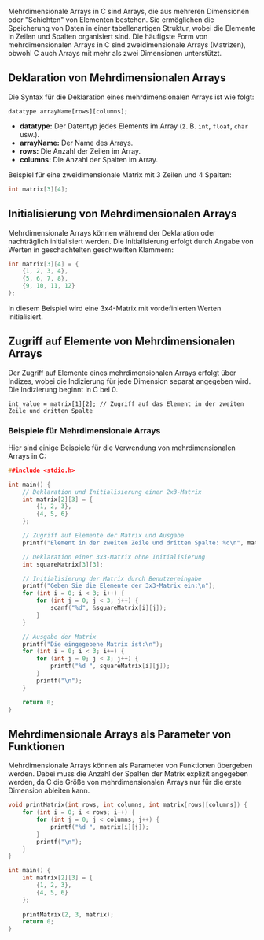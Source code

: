 Mehrdimensionale Arrays in C sind Arrays, die aus mehreren Dimensionen oder "Schichten" von Elementen bestehen. Sie ermöglichen die Speicherung von Daten in einer tabellenartigen Struktur, wobei die Elemente in Zeilen und Spalten organisiert sind. Die häufigste Form von mehrdimensionalen Arrays in C sind zweidimensionale Arrays (Matrizen), obwohl C auch Arrays mit mehr als zwei Dimensionen unterstützt.

## Deklaration von Mehrdimensionalen Arrays

Die Syntax für die Deklaration eines mehrdimensionalen Arrays ist wie folgt:

```
datatype arrayName[rows][columns];
```

- **datatype:** Der Datentyp jedes Elements im Array (z. B. `int`, `float`, `char` usw.).
- **arrayName:** Der Name des Arrays.
- **rows:** Die Anzahl der Zeilen im Array.
- **columns:** Die Anzahl der Spalten im Array.

Beispiel für eine zweidimensionale Matrix mit 3 Zeilen und 4 Spalten:

```cpp
int matrix[3][4];
```

## Initialisierung von Mehrdimensionalen Arrays

Mehrdimensionale Arrays können während der Deklaration oder nachträglich initialisiert werden. Die Initialisierung erfolgt durch Angabe von Werten in geschachtelten geschweiften Klammern:

```cpp
int matrix[3][4] = {
    {1, 2, 3, 4},
    {5, 6, 7, 8},
    {9, 10, 11, 12}
};
```
In diesem Beispiel wird eine 3x4-Matrix mit vordefinierten Werten initialisiert.

## Zugriff auf Elemente von Mehrdimensionalen Arrays

Der Zugriff auf Elemente eines mehrdimensionalen Arrays erfolgt über Indizes, wobei die Indizierung für jede Dimension separat angegeben wird. Die Indizierung beginnt in C bei 0.

```
int value = matrix[1][2]; // Zugriff auf das Element in der zweiten Zeile und dritten Spalte
```

### Beispiele für Mehrdimensionale Arrays

Hier sind einige Beispiele für die Verwendung von mehrdimensionalen Arrays in C:

```cpp
##include <stdio.h>

int main() {
    // Deklaration und Initialisierung einer 2x3-Matrix
    int matrix[2][3] = {
        {1, 2, 3},
        {4, 5, 6}
    };

    // Zugriff auf Elemente der Matrix und Ausgabe
    printf("Element in der zweiten Zeile und dritten Spalte: %d\n", matrix[1][2]);

    // Deklaration einer 3x3-Matrix ohne Initialisierung
    int squareMatrix[3][3];

    // Initialisierung der Matrix durch Benutzereingabe
    printf("Geben Sie die Elemente der 3x3-Matrix ein:\n");
    for (int i = 0; i < 3; i++) {
        for (int j = 0; j < 3; j++) {
            scanf("%d", &squareMatrix[i][j]);
        }
    }

    // Ausgabe der Matrix
    printf("Die eingegebene Matrix ist:\n");
    for (int i = 0; i < 3; i++) {
        for (int j = 0; j < 3; j++) {
            printf("%d ", squareMatrix[i][j]);
        }
        printf("\n");
    }

    return 0;
}
```

## Mehrdimensionale Arrays als Parameter von Funktionen

Mehrdimensionale Arrays können als Parameter von Funktionen übergeben werden. Dabei muss die Anzahl der Spalten der Matrix explizit angegeben werden, da C die Größe von mehrdimensionalen Arrays nur für die erste Dimension ableiten kann.

```cpp
void printMatrix(int rows, int columns, int matrix[rows][columns]) {
    for (int i = 0; i < rows; i++) {
        for (int j = 0; j < columns; j++) {
            printf("%d ", matrix[i][j]);
        }
        printf("\n");
    }
}

int main() {
    int matrix[2][3] = {
        {1, 2, 3},
        {4, 5, 6}
    };
    
    printMatrix(2, 3, matrix);
    return 0;
}
```